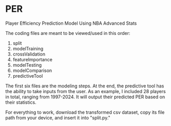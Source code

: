 # PER
Player Efficiency Prediction Model Using NBA Advanced Stats

The coding files are meant to be viewed/used in this order:

1. split
2. modelTraining
3. crossValidation
4. featureImportance
5. modelTesting
6. modelComparison
7. predictiveTool

The first six files are the modeling steps. At the end, the 
predictive tool has the ability to take inputs from the user. 
As an example, I included 28 players in total, ranging from 
1997-2024. It will output their predicted PER based on their statistics.

For everything to work, download the transformed csv dataset, copy 
its file path from your device, and insert it into "split.py." 
